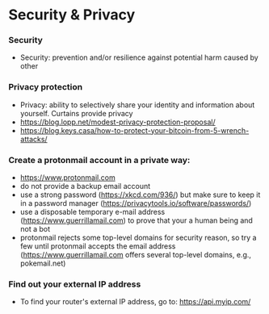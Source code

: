 # Security & Privacy

### Security
- Security: prevention and/or resilience against potential harm caused by other

### Privacy protection
- Privacy: ability to selectively share your identity and information about yourself. Curtains provide privacy
- https://blog.lopp.net/modest-privacy-protection-proposal/
- https://blog.keys.casa/how-to-protect-your-bitcoin-from-5-wrench-attacks/

### Create a protonmail account in a private way:
  - https://www.protonmail.com
  - do not provide a backup email account
  - use a strong password (https://xkcd.com/936/) but make sure to keep it in a password manager (https://privacytools.io/software/passwords/)
  - use a disposable temporary e-mail address (https://www.guerrillamail.com) to prove that your a human being and not a bot
  - protonmail rejects some top-level domains for security reason, so try a few until protonmail accepts the email address (https://www.guerrillamail.com offers several top-level domains, e.g., pokemail.net)

### Find out your external IP address
- To find your router's external IP address, go to: https://api.myip.com/
